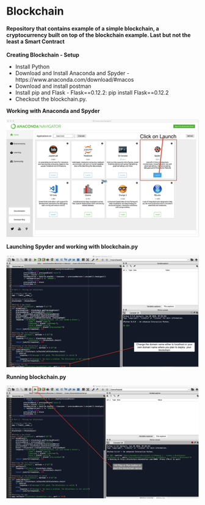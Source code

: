 # Blockchain
<h4>Repository that contains example of a simple blockchain, a cryptocurrency built on top of the blockchain example. Last but not the least a Smart Contract</h4>

<p><b>Creating Blockchain - Setup</b></p>
<p><ul>
<li> Install Python </li>
<li> Download and Install Anaconda and Spyder - https://www.anaconda.com/download/#macos</li>
<li> Download and install postman </li>
<li> Install pip and Flask - Flask==0.12.2: pip install Flask==0.12.2
<li> Checkout the blockchain.py.
</ul></p>

<p><b>Working with Anaconda and Spyder</b></p>
<p><img src="https://github.com/itguruhaseeb/Blockchain/blob/master/anaconda.png" title="Anaconda IDE"/></p>

<p><b>Launching Spyder and working with blockchain.py</b></p>
<p><img src="https://github.com/itguruhaseeb/Blockchain/blob/master/spyder.png" title="Spyder IDE and blockchain.py"/></p>

<p><b>Running blockchain.py</b></p>
<p><img src="https://github.com/itguruhaseeb/Blockchain/blob/master/run-blockchain.png" title="Running blockchain.py"/></p>

